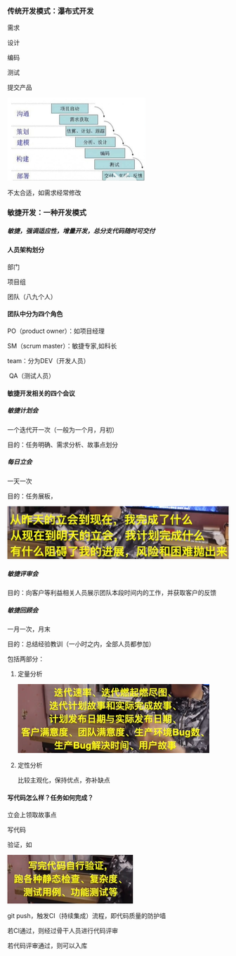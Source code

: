 ### 传统开发模式：瀑布式开发

需求

设计

编码

测试

提交产品

![image-20200317142946904](image/image-20200317142946904.png)

不太合适，如需求经常修改



### 敏捷开发：一种开发模式

##### 敏捷，强调适应性，增量开发，总分支代码随时可交付

#### 人员架构划分

部门

项目组

团队（八九个人）

#### 团队中分为四个角色

PO（product owner）：如项目经理

SM（scrum master）：敏捷专家,如科长

team：分为DEV（开发人员）

​                    QA（测试人员）

#### 敏捷开发相关的四个会议

##### 敏捷计划会

一个迭代开一次（一般为一个月，月初）

目的：任务明确、需求分析、故事点划分

##### 每日立会

一天一次

目的：任务展板，

![image-20200317144150466](image/image-20200317144150466.png)

##### 敏捷评审会

目的：向客户等利益相关人员展示团队本段时间内的工作，并获取客户的反馈

##### 敏捷回顾会

一月一次，月末

目的：总结经验教训（一小时之内，全部人员都参加）

包括两部分：

1. 定量分析

   ![image-20200317144556721](image/image-20200317144556721.png)

   

2. 定性分析

   比较主观化，保持优点，弥补缺点



#### 写代码怎么样？任务如何完成？

立会上领取故事点

写代码

验证，如

![image-20200317144931399](image/image-20200317144931399.png)

git push，触发CI（持续集成）流程，即代码质量的防护墙

若CI通过，则经过骨干人员进行代码评审

若代码评审通过，则可以入库